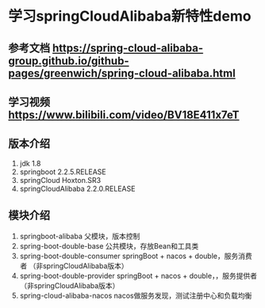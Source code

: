 # 学习springCloudAlibaba新特性demo

## 参考文档  https://spring-cloud-alibaba-group.github.io/github-pages/greenwich/spring-cloud-alibaba.html
## 学习视频 https://www.bilibili.com/video/BV18E411x7eT

## 版本介绍 
1. jdk 1.8
2. springboot 2.2.5.RELEASE
3. springCloud Hoxton.SR3
4. springCloudAlibaba 2.2.0.RELEASE

## 模块介绍
 1. springboot-alibaba 父模块，版本控制
 2. spring-boot-double-base 公共模块，存放Bean和工具类
 3. spring-boot-double-consumer springBoot + nacos + double，服务消费者 （非springCloudAlibaba版本）
 4. spring-boot-double-provider springBoot + nacos + double，，服务提供者 （非springCloudAlibaba版本）
 5. spring-cloud-alibaba-nacos nacos做服务发现，测试注册中心和负载均衡